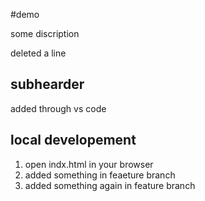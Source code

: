 #demo

some discription

deleted a line

## subhearder
added through vs code
## local developement
1. open indx.html in your browser
2. added something in feaeture branch
3. added something again in feature branch